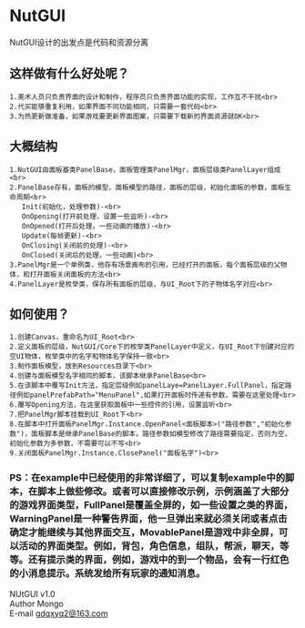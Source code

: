 # NutGUI<br>
NutGUI设计的出发点是代码和资源分离<br>

## 这样做有什么好处呢？<br>
	1.美术人员只负责界面的设计和制作，程序员只负责界面功能的实现，工作互不干扰<br>
	2.代买能够重复利用，如果界面不同功能相同，只需要一套代码<br>
	3.为热更新做准备，如果游戏要更新界面图案，只需要下载新的界面资源就OK<br>
## 大概结构<br>
	1.NutGUI由面板基类PanelBase，面板管理类PanelMgr，面板层级类PanelLayer组成<br>
	2.PanelBase存有，面板的模型，面板模型的路径，面板的层级，初始化面板的参数，面板生命周期<br>
	   Init(初始化，处理参数)-<br>
	   OnOpening(打开前处理，设置一些监听)-<br>
	   OnOpened(打开后处理，一些动画的播放)-<br>
	   Update(每帧更新)-<br>
	   OnClosing(关闭前的处理)-<br>
	   OnClosed(关闭后的处理，一些动画)<br>
	3.PanelMgr是一个单例类，他存有场景画布的引用，已经打开的面板，每个面板层级的父物体，和打开面板关闭面板的方法<br>
	4.PanelLayer是枚举类，保存所有面板的层级，与UI_Root下的子物体名字对应<br>
## 如何使用？<br>
	1.创建Canvas，重命名为UI_Root<br>
	2.定义面板的层级，NutGUI/Core下的枚举类PanelLayer中定义，在UI_Root下创建对应的空UI物体，枚举类中的名字和物体名字保持一致<br>
	3.制作面板模型，放到Resources目录下<br>
	4.创建与面板模型名字相同的脚本，该脚本继承PanelBase<br>
	5.在该脚本中覆写Init方法，指定层级例如panelLaye=PanelLayer.FullPanel，指定路径例如panelPrefabPath="MenuPanel",如果打开面板时传递有参数，需要在这里处理<br>
	6.覆写Opening方法，在这里获取面板中一些控件的引用，设置监听<br>
	7.把PanelMgr脚本挂载到UI_Root下<br>
	8.在脚本中打开面板PanelMgr.Instance.OpenPanel<面板脚本>("路径参数","初始化参数")，面板脚本是继承PanelBase的脚本，路径参数如模型修改了路径需要指定，否则为空，初始化参数为多参数，不需要可以不写<br>
	9.关闭面板PanelMgr.Instance.ClosePanel("面板名字")<br>
### PS：在example中已经使用的非常详细了，可以复制example中的脚本，在脚本上做些修改。或者可以直接修改示例，示例涵盖了大部分的游戏界面类型，FullPanel是覆盖全屏的，如一些设置之类的界面，WarningPanel是一种警告界面，他一旦弹出来就必须关闭或者点击确定才能继续与其他界面交互，MovablePanel是游戏中非全屏，可以活动的界面类型。例如，背包，角色信息，组队，帮派，聊天，等等。还有提示类的界面，例如，游戏中的到一个物品，会有一行红色的小消息提示。系统发给所有玩家的通知消息。<br>

NUtGUI  v1.0<br>
Author  Mongo<br>
E-mail  gdqxyq2@163.com<br>
